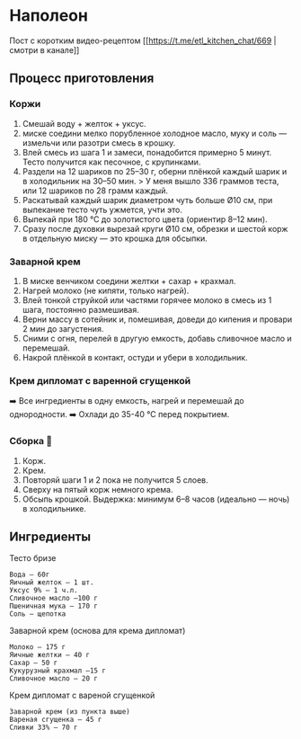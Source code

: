 # Наполеон

Пост с коротким видео-рецептом [[https://t.me/etl_kitchen_chat/669 | смотри в канале]]
## Процесс приготовления 

### Коржи
1. Смешай воду + желток + уксус.
2. миске соедини мелко порубленное холодное масло, муку и соль — измельчи или разотри смесь в крошку.
3. Влей смесь из шага 1️ и замеси, понадобится примерно 5 минут. Тесто получится как песочное, с крупинками. 
4. Раздели на 12 шариков по 25–30 г, оберни плёнкой каждый шарик и в холодильник на 30–50 мин.    > У меня вышло 336 граммов теста, или 12 шариков по 28 грамм каждый.
5. Раскатывай каждый шарик диаметром чуть больше Ø10 см, при выпекание тесто чуть ужмется, учти это.
6. Выпекай при 180 °С до золотистого цвета (ориентир 8–12 мин).
7. Сразу после духовки вырезай круги Ø10 см, обрезки и шестой корж в отдельную миску — это крошка для обсыпки.

### Заварной крем 
1. В миске венчиком соедини желтки + сахар + крахмал.
2. Нагрей молоко (не кипяти, только нагрей). 
3. Влей тонкой струйкой или частями горячее молоко в смесь из 1️ шага, постоянно размешивая.
4. Верни массу в сотейник и, помешивая, доведи до кипения и провари 2 мин до загустения.
5. Сними с огня, перелей в другую емкость, добавь сливочное масло и перемешай. 
6. Накрой плёнкой в контакт, остуди и убери в холодильник.

### Крем дипломат с варенной сгущенкой 
➡️ Все ингредиенты в одну емкость, нагрей и перемешай до однородности.
➡️ Охлади до 35-40 °С перед покрытием. 

### Сборка 🎂
1. Корж. 
2. Крем. 
3. Повторяй шаги 1️  и 2️ пока не получится 5 слоев. 
4. Сверху на пятый корж немного крема. 
5. Обсыпь крошкой.
Выдержка: минимум 6–8 часов (идеально — ночь) в холодильнике. 


## Ингредиенты
Тесто бризе
```
Вода — 60г
Яичный желток — 1 шт.
Уксус 9% — 1 ч.л.
Сливочное масло —100 г
Пшеничная мука — 170 г
Соль — щепотка 
```

Заварной крем (основа для крема дипломат)
```
Молоко — 175 г
Яичные желтки — 40 г
Сахар — 50 г
Кукурузный крахмал —15 г
Сливочное масло — 20 г
```

Крем дипломат с вареной сгущенкой
```
Заварной крем (из пункта выше)
Вареная сгущенка — 45 г 
Сливки 33% — 70 г
```